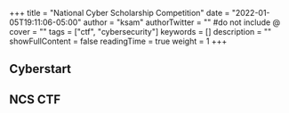 +++
title = "National Cyber Scholarship Competition"
date = "2022-01-05T19:11:06-05:00"
author = "ksam"
authorTwitter = "" #do not include @
cover = ""
tags = ["ctf", "cybersecurity"]
keywords = []
description = ""
showFullContent = false
readingTime = true
weight = 1
+++

## Cyberstart

## NCS CTF
